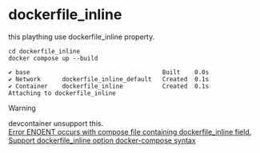 # dockerfile_inline
this plaything use dockerfile_inline property.  
  
    cd dockerfile_inline
    docker compose up --build

    ✔ base                                     Built    0.0s 
    ✔ Network      dockerfile_inline_default   Created  0.1s 
    ✔ Container    dockerfile_inline           Created  0.1s 
    Attaching to dockerfile_inline


> [!WARNING]
> devcontainer unsupport this.  
> [Error ENOENT occurs with compose file containing dockerfile_inline field.](https://github.com/devcontainers/cli/issues/765)  
> [Support dockerfile_inline option docker-compose syntax](https://github.com/microsoft/vscode-remote-release/issues/8445)  

